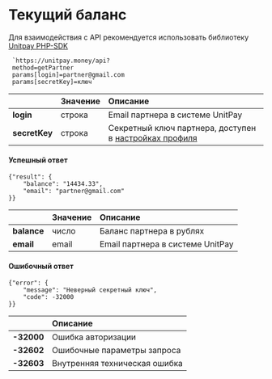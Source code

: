 # Текущий баланс

Для взаимодействия с API рекомендуется использовать библиотеку [Unitpay PHP-SDK](https://github.com/unitpay/php-sdk)

     `https://unitpay.money/api?   
     method=getPartner   
     params[login]=partner@gmail.com   
     params[secretKey]=ключ`

|  | Значение | Описание |
| :--- | :--- | :--- |
| **login**  | строка | Email партнера в системе UnitPay |
| **secretKey** | строка | Секретный ключ партнера, доступен в [настройках профиля](https://unitpay.ru/partner/profile/edit) |

#### Успешный ответ

```text
{"result": {
    "balance": "14434.33",  
    "email": "partner@gmail.com"
}}
```

|  | Значение | Описание |
| :--- | :--- | :--- |
| **balance** | число | Баланс партнера в рублях |
| **email**  | email | Email партнера в системе UnitPay |

#### Ошибочный ответ

```text
{"error": {
    "message": "Неверный секретный ключ",
    "code": -32000
}}
```

|  | Описание |
| :--- | :--- |
| **-32000** | Ошибка авторизации |
| **-32602** | Ошибочные параметры запроса |
| **-32603** | Внутренняя техническая ошибка |

